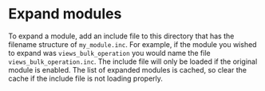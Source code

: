 # Expand modules

To expand a module, add an include file to this directory that has the filename
structure of `my_module.inc`.  For example, if the module you wished to expand
was `views_bulk_operation` you would name the file `views_bulk_operation.inc`.
The include file will only be loaded if the original module is enabled.  The
list of expanded modules is cached, so clear the cache if the include file is
not loading properly.
